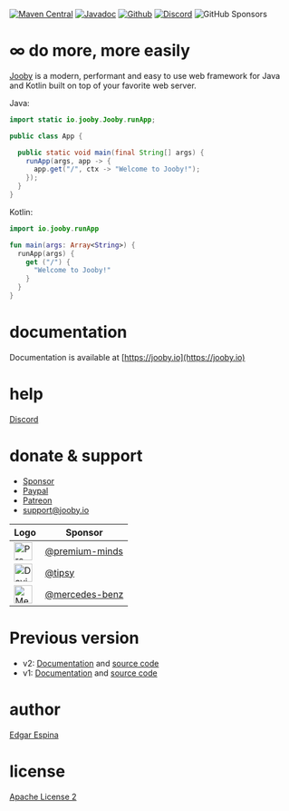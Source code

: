 [![Maven Central](https://img.shields.io/maven-central/v/io.jooby/jooby?label=stable)](https://central.sonatype.com/artifact/io.jooby/jooby)
[![Javadoc](https://javadoc.io/badge/io.jooby/jooby.svg)](https://javadoc.io/doc/io.jooby/jooby/latest)
[![Github](https://github.com/jooby-project/jooby/workflows/Full%20Build/badge.svg)](https://github.com/jooby-project/jooby/actions)
[![Discord](https://img.shields.io/discord/1225457509909922015?label=discord)](https://discord.gg/nmfJmmrq)
![GitHub Sponsors](https://img.shields.io/github/sponsors/jknack)

# &infin; do more, more easily

[Jooby](https://jooby.io) is a modern, performant and easy to use web framework for Java and Kotlin built on top of your
favorite web server.

Java:

```java
import static io.jooby.Jooby.runApp;

public class App {

  public static void main(final String[] args) {
    runApp(args, app -> {
      app.get("/", ctx -> "Welcome to Jooby!");
    });
  }
}

```

Kotlin:

```kotlin
import io.jooby.runApp

fun main(args: Array<String>) {
  runApp(args) {
    get ("/") {
      "Welcome to Jooby!"
    }
  }
}

```

documentation
=====

Documentation is available at [https://jooby.io](https://jooby.io)

help
=====

[Discord](https://discord.gg/JmyxrKPvjY)

donate & support
=====
- [Sponsor](https://github.com/sponsors/jknack)
- [Paypal](https://www.paypal.com/paypalme2/edgarespina)
- [Patreon](https://www.patreon.com/edgarespina)
- [support@jooby.io](mailto:support@jooby.io?Subject=Jooby%20Support)

| Logo | Sponsor |
|------|---------|
| <img src="https://github.com/user-attachments/assets/4a3f519e-0b2e-4bb4-b2eb-624b05720e31" alt="Premium Minds" width="32" height="32"> | [@premium-minds](https://github.com/premium-minds) |
| <img src="https://github.com/user-attachments/assets/51073649-6cba-4e7b-8eee-8c05f4b9648e" alt="David" width="32" height="32"> | [@tipsy](https://github.com/tipsy)|
| <img src="https://github.com/user-attachments/assets/ac8c311c-1873-4024-9670-0e7599b1026b" alt="Mercedes Benz" width="32" height="32"> | [@mercedes-benz](https://github.com/mercedes-benz)|

Previous version
=====

- v2: [Documentation](https://jooby.io/v2) and [source code](https://github.com/jooby-project/jooby/tree/2.x)
- v1: [Documentation](https://jooby.io/v1) and [source code](https://github.com/jooby-project/jooby/tree/1.x)

author
=====

 [Edgar Espina](https://twitter.com/edgarespina)

license
=====

[Apache License 2](http://www.apache.org/licenses/LICENSE-2.0.html)
